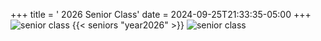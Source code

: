 +++
title = ' 2026 Senior Class'
date = 2024-09-25T21:33:35-05:00
+++
![senior class](/img/2026seniors/2026seniors.jpg)
{{< seniors "year2026" >}}
![senior class](/img/2026seniors/2026seniors2.jpg)